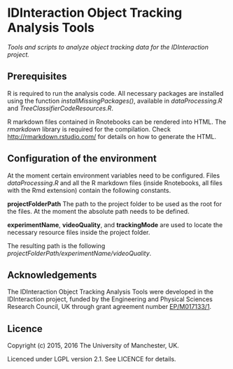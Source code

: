 # IDInteraction Object Tracking Analysis Tools

*Tools and scripts to analyze object tracking data for the IDInteraction project.*


## Prerequisites

R is required to run the analysis code. All necessary packages are installed using the function *installMissingPackages()*,  available in *dataProcessing.R* and *TreeClassifierCodeResources.R*.

R markdown files contained in Rnotebooks can be rendered into HTML. The *rmarkdown* library is required for the compilation. Check http://rmarkdown.rstudio.com/ for details on how to generate the HTML.


## Configuration of the environment

At the moment certain environment variables need to be configured. Files *dataProcessing.R* and all the R markdown files (inside Rnotebooks, all files with the Rmd extension) contain the following constants.

**projectFolderPath**
The path to the project folder to be used as the root for the files. At the moment the absolute path needs to be defined.

**experimentName**, **videoQuality**, and **trackingMode** are used to locate the necessary resource files inside the project folder.

The resulting path is the following *projectFolderPath/experimentName/videoQuality*.


## Acknowledgements

The IDInteraction Object Tracking Analysis Tools were developed in the IDInteraction project, funded by the Engineering and Physical Sciences Research Council, UK through grant agreement number [EP/M017133/1][gow].

## Licence

Copyright (c) 2015, 2016 The University of Manchester, UK.

Licenced under LGPL version 2.1. See LICENCE for details.

[gow]: http://gow.epsrc.ac.uk/NGBOViewGrant.aspx?GrantRef=EP/M017133/1





